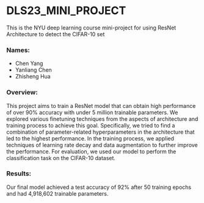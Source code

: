 # DLS23_MINI_PROJECT
This is the NYU deep learning course mini-project for using ResNet Architecture to detect the CIFAR-10 set

### Names:

- Chen Yang
- Yanliang Chen
- Zhisheng Hua

### Overview:

This project aims to train a ResNet model that can obtain high performance of over 90% accuracy with under 5 million trainable parameters. We explored various finetuning techniques from the aspects of architecture and training process to achieve this goal. Specifically, we tried to find a combination of parameter-related hyperparameters in the architecture that led to the highest performance. In the training process, we applied techniques of learning rate decay and data augmentation to further improve the performance. For evaluation, we used our model to perform the classification task on the CIFAR-10 dataset.

### Results:

Our final model achieved a test accuracy of 92% after 50 training epochs and had 4,918,602 trainable parameters.
